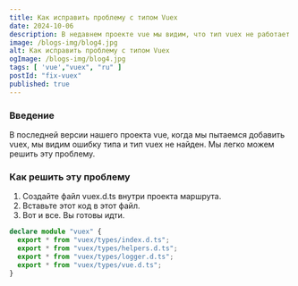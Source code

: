 ```yaml
---
title: Как исправить проблему с типом Vuex
date: 2024-10-06
description: В недавнем проекте vue мы видим, что тип vuex не работает должным образом. Мы исправим эту проблему с типом и сделаем тип vuex работоспособным.
image: /blogs-img/blog4.jpg
alt: Как исправить проблему с типом Vuex
ogImage: /blogs-img/blog4.jpg
tags: [ 'vue',"vuex", "ru" ]
postId: "fix-vuex"
published: true
---
```


### Введение

В последней версии нашего проекта vue, когда мы пытаемся добавить vuex, мы видим ошибку типа и тип vuex не найден. Мы
легко можем решить эту проблему.

### Как решить эту проблему

1. Создайте файл vuex.d.ts внутри проекта маршрута.
2. Вставьте этот код в этот файл.
3. Вот и все. Вы готовы идти.

```ts
declare module "vuex" {
  export * from "vuex/types/index.d.ts";
  export * from "vuex/types/helpers.d.ts";
  export * from "vuex/types/logger.d.ts";
  export * from "vuex/types/vue.d.ts";
}

```

